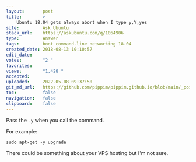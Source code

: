 ```yaml
---
layout:       post
title:        >
    Ubuntu 18.04 gets always abort when I type y,Y,yes
site:         Ask Ubuntu
stack_url:    https://askubuntu.com/q/1064906
type:         Answer
tags:         boot command-line networking 18.04
created_date: 2018-08-13 10:10:57
edit_date:    
votes:        "2 "
favorites:    
views:        "1,428 "
accepted:     
uploaded:     2022-05-08 09:37:50
git_md_url:   https://github.com/pippim/pippim.github.io/blob/main/_posts/2018/2018-08-13-Ubuntu-18.04-gets-always-abort-when-I-type-y_Y_yes.md
toc:          false
navigation:   false
clipboard:    false
---
```


Pass the `-y` when you call the command.

For example:

``` 
sudo apt-get -y upgrade
```

There could be something about your VPS hosting but I'm not sure.
